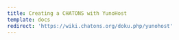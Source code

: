 ```yaml
---
title: Creating a CHATONS with YunoHost
template: docs
redirect: 'https://wiki.chatons.org/doku.php/yunohost'
---
```

